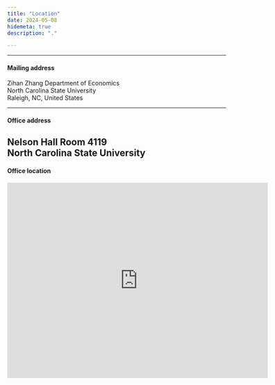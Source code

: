 ```yaml
---
title: "Location"
date: 2024-05-08
hidemeta: true
description: "."

---
```


---

#### Mailing address

Zihan Zhang
Department of Economics  
North Carolina State University  
Raleigh, NC, United States

---

#### Office address

Nelson Hall Room 4119  
North Carolina State University
---

#### Office location

<iframe src="https://www.google.com/maps/embed?pb=!1m14!1m8!1m3!1d8336.498934504647!2d-78.68061004980223!3d35.787271464607116!3m2!1i1024!2i768!4f13.1!3m3!1m2!1s0x89acf594762cdbf7%3A0x19721b836eb705f3!2sNelson%20Hall!5e0!3m2!1szh-CN!2sit!4v1753130240208!5m2!1szh-CN!2sit" width="600" height="450" style="border:0;" allowfullscreen="" loading="lazy" referrerpolicy="no-referrer-when-downgrade"></iframe>


